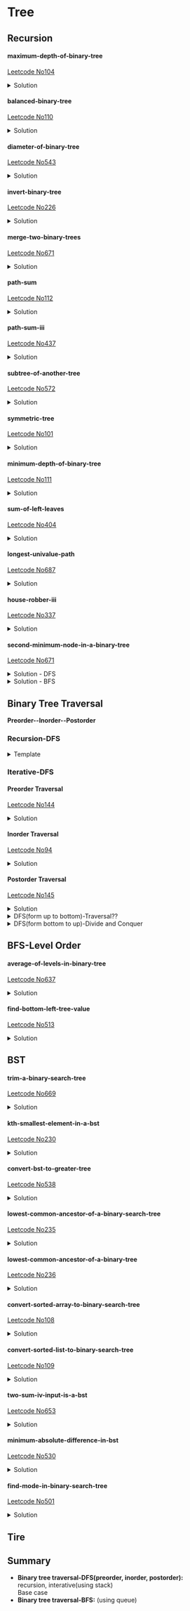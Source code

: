 # Tree
## **Recursion**
#### maximum-depth-of-binary-tree 
[Leetcode No104](https://leetcode.com/problems/maximum-depth-of-binary-tree/)
<details>
  <summary>Solution</summary>

1. Divide Conquer
```Python
class Solution:
    def maxDepth(self, root: TreeNode) -> int:
        if root is None:
            return 0
        return 1 + max(self.maxDepth(root.left), self.maxDepth(root.right))
```
2. Level Order
```Python
class Solution:
    def maxDepth(self, root: TreeNode) -> int:
        result = 0
        if not root:
            return result
        # use queue
        q = []
        q.append(root)
        while len(q) != 0:
            result=result+1
            for i in range(len(q)):
                r = q.pop(0)
                if r.left:
                    q.append(r.left)
                if r.right:
                    q.append(r.right)

        return result
```
</details>

#### balanced-binary-tree 
[Leetcode No110](https://leetcode.com/problems/balanced-binary-tree/)
<details>
  <summary>Solution</summary>

a height-balanced binary tree:  
a binary tree in which the left and right subtrees of **every** node differ in height by no more than 1.

1. 分治法，左边平衡 && 右边平衡 && 左右两边高度 <= 1，

```Python
class Solution:
    result=True
    def isBalanced(self, root: TreeNode) -> bool:
    
        self.depth(root)
        return self.result
        
    def depth(self, root):
        
        if root is None:
            return 0

        depth_left=self.depth(root.left)
        depth_right=self.depth(root.right)
        
        if abs(depth_left-depth_right)>1:
            self.result=False
        
        return 1+max(depth_left,depth_right)
```

2. Interative-posorder??

```Python
class Solution:
    def isBalanced(self, root: TreeNode) -> bool:

        s = [[TreeNode(), -1, -1]]
        node, last = root, None
        while len(s) > 1 or node is not None:
            if node is not None:
                s.append([node, -1, -1])
                node = node.left
                if node is None:
                    s[-1][1] = 0
            else:
                peek = s[-1][0]
                if peek.right is not None and last != peek.right:
                    node = peek.right
                else:
                    if peek.right is None:
                        s[-1][2] = 0
                    last, dl, dr = s.pop()
                    if abs(dl - dr) > 1:
                        return False
                    d = max(dl, dr) + 1
                    if s[-1][1] == -1:
                        s[-1][1] = d
                    else:
                        s[-1][2] = d
        
        return True
```
</details>

#### diameter-of-binary-tree
[Leetcode No543](https://leetcode.com/problems/diameter-of-binary-tree/)
<details>
  <summary>Solution</summary>

![title](./images/PD02-05.png)
```python
class Solution:
    result=0
    def diameterOfBinaryTree(self, root: TreeNode) -> int:
        if root is None:
            return 0
        
        def depth(root):
            if root is None:
                return 0
            left=depth(root.left)
            right=depth(root.right)
        
            # left+right is the longest path through the current node
            self.result=max(self.result, left+right)
        
            return 1+max(left,right)
        
        depth(root)
        
        return self.result
```
</details>

#### invert-binary-tree
[Leetcode No226](https://leetcode.com/problems/invert-binary-tree/)
<details>
  <summary>Solution</summary>

```python
class Solution:
    def invertTree(self, root: TreeNode) -> TreeNode:
        if root ==None:
            return root
        # exchange root.left and root.right
        left=TreeNode()
        left=root.left
        root.left=self.invertTree(root.right)
        root.right=self.invertTree(left)
        return root  
```
</details>

#### merge-two-binary-trees
[Leetcode No671](https://leetcode.com/problems/merge-two-binary-trees/)
<details>
  <summary>Solution</summary>

```python
class Solution:
    # t1, t2 is the same position of the two trees
    def mergeTrees(self, t1: TreeNode, t2: TreeNode) -> TreeNode:
        if t1==None and t2==None:
            return None
        if t1==None:
            return t2
        if t2==None:
            return t1
        value=t1.val+t2.val
        root = TreeNode(value)
        root.left=self.mergeTrees(t1.left,t2.left)
        root.right=self.mergeTrees(t1.right,t2.right)
        return root  
```
</details>

#### path-sum
[Leetcode No112](https://leetcode.com/problems/path-sum/)
<details>
  <summary>Solution</summary>

```python
class Solution:
    def hasPathSum(self, root: TreeNode, sum: int) -> bool:
        if root == None:
            return False
        if root.left == None and root.right == None and root.val == sum:
            return True
        return self.hasPathSum(root.left, sum - root.val) or self.hasPathSum(root.right, sum - root.val)
```  
</details>

#### path-sum-iii
[Leetcode No437](https://leetcode.com/problems/path-sum-iii/)
<details>
  <summary>Solution</summary>

```python
class Solution:
    result=0
    def pathSum(self, root: TreeNode, sum: int) -> int:
        
        def isEqual(root, sum):
            
            if root is None:
                return 
            if root.val==sum:
                self.result+=1
                 
            sum=sum-root.val
            isEqual(root.left, sum)
            isEqual(root.right,sum)
            return 
                
        if root is None:
            return 0
        
        isEqual(root, sum)
        self.pathSum(root.left, sum)
        self.pathSum(root.right,sum)
        return self.result
```
</details>

#### subtree-of-another-tree
[Leetcode No572](https://leetcode.com/problems/subtree-of-another-tree/)
<details>
  <summary>Solution</summary>

```python
class Solution:
    def isSubtree(self, s: TreeNode, t: TreeNode) -> bool:
        
        # find the right position to see if equal or not
        def isEqual(s,t):
            if s is None and t is None:
                return True
            if s is None or t is None:
                return False
            if s.val!=t.val:
                return False
            return isEqual(s.left,t.left) and isEqual(s.right, t.right)
            
        if s is None and t is None:
            return True
        if s is None or t is None:
            return False
        
        return isEqual(s,t) or self.isSubtree(s.left,t) or self.isSubtree(s.right,t)
```  
</details>

#### symmetric-tree
[Leetcode No101](https://leetcode.com/problems/symmetric-tree/)
<details>
  <summary>Solution</summary>

```python
class Solution:
    def isSymmetric(self, root: TreeNode) -> bool:
        if root is None:
            return True
        
        def symmetricTree(t1,t2):
            if t1 is None and t2 is None:
                return True
            if t1 is None or t2 is None:
                return False
            if t1.val!=t2.val:
                return False
            return symmetricTree(t1.left, t2.right) and symmetricTree(t1.right, t2.left)
        
        return symmetricTree(root.left,root.right)  
```
</details>

#### minimum-depth-of-binary-tree
[Leetcode No111](https://leetcode.com/problems/minimum-depth-of-binary-tree/)
<details>
  <summary>Solution</summary>

```python
class Solution:
    def minDepth(self, root: TreeNode) -> int:
        if root is None:
            return 0
        left = self.minDepth(root.left)
        right = self.minDepth(root.right)
        # the node with at least one None child
        # the path must be down to the leaf node
        if left == 0 or right == 0:
            return left + right + 1
        
        return min(left, right) + 1;  
```
</details>

#### sum-of-left-leaves
[Leetcode No404](https://leetcode.com/problems/sum-of-left-leaves/)
<details>
  <summary>Solution</summary>

 ```python
 class Solution:
    result=0
    def sumOfLeftLeaves(self, root: TreeNode) -> int:
        if root is None:
            return 0
        
        def SumLeavesLeft(root):
            if root.left is None and root.right is None:
                self.result+=root.val
                return
            elif root.left is None:
                SumLeavesRight(root.right)
            elif root.right is None:
                SumLeavesLeft(root.left)
            else:
                SumLeavesLeft(root.left)
                SumLeavesRight(root.right)
            
        def SumLeavesRight(root):
            if root.left is None and root.right is None:
                return
            elif root.left is None:
                SumLeavesRight(root.right)
            elif root.right is None:
                SumLeavesLeft(root.left)
            else:
                SumLeavesLeft(root.left)
                SumLeavesRight(root.right)
                
        if root.left is None and root.right is None:
            return 0
        elif root.left is None:
            SumLeavesRight(root.right)
        elif root.right is None:
            SumLeavesLeft(root.left)
        else:
            SumLeavesLeft(root.left)
            SumLeavesRight(root.right)
        
        return self.result
 ``` 
 ```python
 class Solution:
    def sumOfLeftLeaves(self, root: TreeNode) -> int:
        if root is None:
            return 0
        
        def isLeaf(root):
            if root is None:
                return False
            return root.left is None and root.right is None
        
        if isLeaf(root.left):
            return root.left.val + self.sumOfLeftLeaves(root.right)
        return self.sumOfLeftLeaves(root.left) + self.sumOfLeftLeaves(root.right)
 ```
</details>

#### longest-univalue-path
[Leetcode No687](https://leetcode.com/problems/longest-univalue-path/)
<details>
  <summary>Solution</summary>

![title](./images/PD02-06.png)
```python
class Solution:
    result=0
    def longestUnivaluePath(self, root: TreeNode) -> int:
        if root is None:
            return 0
        
        def Path(root):
            if root is None:
                return 0
            left=Path(root.left)
            right=Path(root.right)
            
            # if the value is not equal, then 0
            left_temp=0
            right_temp=0

            #record one branch
            if root.left is not None and root.left.val==root.val:
                left_temp=left+1
            if root.right is not None and root.right.val==root.val:
                right_temp=right+1
            
            self.result= max(self.result, left_temp+right_temp)
            return max(left_temp,right_temp)
        
        Path(root)
        
        return self.result  
```  
</details>

#### house-robber-iii
[Leetcode No337](https://leetcode.com/problems/house-robber-iii/)
<details>
  <summary>Solution</summary>

```python
class Solution:
    def rob(self, root: TreeNode) -> int:
        
        def dfs(root):
            
            # it is not necessary to skip only one level
            if not root: return (0, 0)
            left=dfs(root.left)
            right=dfs(root.right)
            # rob this node, left[1] means not rob left child
            rob = root.val + left[1] + right[1]
            # not rob this node, then look at his children
            # maximum of left[0] and left[1]
            notrob = max(left) + max(right)            
            return (rob, notrob)
        
        return max(dfs(root))
```
</details>

#### second-minimum-node-in-a-binary-tree
[Leetcode No671](https://leetcode.com/problems/second-minimum-node-in-a-binary-tree/)
<details>
  <summary>Solution - DFS</summary>

```python
class Solution:
    def findSecondMinimumValue(self, root: TreeNode) -> int:
        if root is None:
            return -1
        if root.left is None and root.right is None:
            return -1
        
        leftValue = root.left.val
        rightValue = root.right.val
        
        # search the child having the same value with the current node 
        if leftValue == root.val:
            leftValue= self.findSecondMinimumValue(root.left)
        if rightValue == root.val:
            rightValue=self.findSecondMinimumValue(root.right)
        
        if leftValue != -1 and rightValue !=-1:
            return min(leftValue,rightValue)
        if leftValue !=-1:
            return leftValue
        else:
            return rightValue
```
</details>

<details>
  <summary>Solution - BFS</summary>

```python
```
</details>

## **Binary Tree Traversal**

**Preorder--Inorder--Postorder**  

### **Recursion-DFS**

<details>
  <summary>Template</summary> 

![title](./images/PD02-00.png)
 
```python
def preorder_rec(root):
    if root is None:
        return
    visit(root)
    preorder_rec(root.left)
    preorder_rec(root.right)
    return

def inorder_rec(root):
    if root is None:
        return
    inorder_rec(root.left)
    visit(root)
    inorder_rec(root.right)
    return

def postorder_rec(root):
    if root is None:
        return
    postorder_rec(root.left)
    postorder_rec(root.right)
    visit(root)
    return
```  
</details>


### **Iterative-DFS**

#### Preorder Traversal 
[Leetcode No144](https://leetcode.com/problems/binary-tree-preorder-traversal/)  
 <details>
  <summary>Solution</summary>

![title](./images/PD02-01.png)

```Python
class Solution:
    def preorderTraversal(self, root: TreeNode) -> List[int]:
        preorder = []
        if root is None:
            return preorder
        
        s = [root]
        while len(s) > 0:
            node = s.pop()
            preorder.append(node.val)
            if node.right is not None:
                s.append(node.right)
            if node.left is not None:
                s.append(node.left)
        
        return preorder
```
</details>

#### Inorder Traversal
[Leetcode No94](https://leetcode.com/problems/binary-tree-inorder-traversal/)  

<details>
  <summary>Solution</summary>

![title](./images/PD02-02.png)
```Python
class Solution:
    def inorderTraversal(self, root: TreeNode) -> List[int]:
        s, inorder = [], []

        node = root
        while len(s) > 0 or node is not None:
            if node is not None:
                s.append(node)
                node = node.left
            else:
                node = s.pop()
                inorder.append(node.val)
                node = node.right
        return inorder
```
</details>

#### Postorder Traversal
[Leetcode No145](https://leetcode.com/problems/binary-tree-postorder-traversal/)  
<details>
  <summary>Solution</summary>

![title](./images/PD02-03.png) 
![title](./images/PD02-04.png)

```Python
class Solution:
    def postorderTraversal(self, root: TreeNode) -> List[int]:
        result=[]
        if root == None: 
            return result
        s=[root]
        
        while len(s) > 0:
            note = s.pop()
            # reverse: insert from the front
            result.insert(0, note.val)
            
            if note.left is not None:
                s.append(note.left)
            if note.right is not None:
                s.append(note.right)
        return result
```
</details>

<details>
  <summary>DFS(form up to bottom)-Traversal??</summary>
</details>

<details>
  <summary>DFS(form bottom to up)-Divide and Conquer</summary>

```Python
class Solution:
    def preorderTraversal(self, root: TreeNode) -> List[int]:
        
        if root is None:
            return []
        
        left_result = self.preorderTraversal(root.left)
        right_result = self.preorderTraversal(root.right)
        
        return [root.val] + left_result + right_result
```
</details>

## **BFS-Level Order**

#### average-of-levels-in-binary-tree
[Leetcode No637](https://leetcode.com/problems/average-of-levels-in-binary-tree/)
<details>
  <summary>Solution</summary>
  
```python
class Solution:
    def averageOfLevels(self, root: TreeNode) -> List[float]:
        result = []
        if not root:
            return result
        # use queue to store each level
        q = []
        q.append(root)
        while len(q) != 0:
            num=len(q)
            level_v=0
            for i in range(num):
                r = q.pop(0)
                level_v+=r.val
                if r.left:
                    q.append(r.left)
                if r.right:
                    q.append(r.right)
            result.append(level_v/num)
                    
        return result
```
</details>

#### find-bottom-left-tree-value
[Leetcode No513](https://leetcode.com/problems/find-bottom-left-tree-value/)
<details>
  <summary>Solution</summary>

```python
class Solution:
    def findBottomLeftValue(self, root: TreeNode) -> int:
        if root is None:
            return root
        q=[]
        q.append(root)
        while len(q)!=0:
            node=q.pop(0)
            if node.right!= None:
                q.append(node.right)
            if node.left!=None:
                q.append(node.left)
        # return the last one of the queue        
        return node.val
```  
</details>

## **BST**
#### trim-a-binary-search-tree
[Leetcode No669](https://leetcode.com/problems/trim-a-binary-search-tree/)
<details>
  <summary>Solution</summary>

```python
class Solution:
    def trimBST(self, root: TreeNode, L: int, R: int) -> TreeNode:
        if root is None:
            return root
        if root.val > R:
            return self.trimBST(root.left, L, R)
        if root.val < L:
            return self.trimBST(root.right, L, R)
        
        # connect the left subtree to becoming the left child of root
        root.left = self.trimBST(root.left, L, R)
        # connect the right subtree to becoming the right child of root
        root.right = self.trimBST(root.right, L, R)
        
        return root
```  
</details>

#### kth-smallest-element-in-a-bst
[Leetcode No230](https://leetcode.com/problems/kth-smallest-element-in-a-bst/)
<details>
  <summary>Solution</summary>

```python
class Solution:
    count=0
    result=float('-inf')
    def kthSmallest(self, root: TreeNode, k: int) -> int:
        
        def inorder(root):
            if root is None:
                return
            inorder(root.left)
            self.count+=1
            if self.count==k:
                self.result=root.val
                return
            inorder(root.right)
        
        inorder(root)
        return self.result
```  
</details>

#### convert-bst-to-greater-tree
[Leetcode No538](https://leetcode.com/problems/convert-bst-to-greater-tree/)
<details>
  <summary>Solution</summary>

```python
class Solution:
    sumValue=0
    def convertBST(self, root: TreeNode) -> TreeNode:
        if root is None:
            return
        def greaterTree(root):
            if root is None:
                return
            greaterTree(root.right)
            self.sumValue+=root.val
            root.val=self.sumValue
            greaterTree(root.left)
            
        
        greaterTree(root)
        return root
```  
</details>

#### lowest-common-ancestor-of-a-binary-search-tree
[Leetcode No235](https://leetcode.com/problems/lowest-common-ancestor-of-a-binary-search-tree/)
<details>
  <summary>Solution</summary>

```python
class Solution:
    def lowestCommonAncestor(self, root: 'TreeNode', p: 'TreeNode', q: 'TreeNode') -> 'TreeNode':
        if root is None:
            return
        if root.val<p.val and root.val<q.val:
            return self.lowestCommonAncestor(root.right, p, q)
        if root.val>p.val and root.val>q.val:
            return self.lowestCommonAncestor(root.left, p, q)
        return root
```  
</details>

#### lowest-common-ancestor-of-a-binary-tree
[Leetcode No236](https://leetcode.com/problems/lowest-common-ancestor-of-a-binary-tree/)
<details>
  <summary>Solution</summary>

```python
class Solution:
    def lowestCommonAncestor(self, root: 'TreeNode', p: 'TreeNode', q: 'TreeNode') -> 'TreeNode':
        
        if root is None:
            return None
        
        if root == p or root == q:
            return root
        
        left=self.lowestCommonAncestor(root.left,p,q)
        right=self.lowestCommonAncestor(root.right,p,q)
        
        if left is not None and right is not None:
            return root
        elif left is not None:
            return left
        elif right is not None:
            return right
        else:
            return None
```  
</details>

#### convert-sorted-array-to-binary-search-tree
[Leetcode No108](https://leetcode.com/problems/convert-sorted-array-to-binary-search-tree/)
<details>
  <summary>Solution</summary>

```python
class Solution:
    def sortedArrayToBST(self, nums: List[int]) -> TreeNode:
        def createBST(nums, start, end):
            if start>end:
                return None
            mid=(start+end)//2
            root=TreeNode(nums[mid])
            root.left=createBST(nums, start, mid-1)
            root.right=createBST(nums, mid+1, end)
            
            return root 
        
        return createBST(nums,0,len(nums)-1)
```  
</details>

#### convert-sorted-list-to-binary-search-tree
[Leetcode No109](https://leetcode.com/problems/convert-sorted-list-to-binary-search-tree/)
<details>
  <summary>Solution</summary>

1. convert list to array, then the same as N108
2. use two pointers, slow and fast to find middle node
```python
class Solution:
    def sortedListToBST(self, head: ListNode) -> TreeNode:
        if head is None:
            return head
        # could not return head, because the head is a list node
        if head.next is None:
            return TreeNode(head.val)
        # mid, fast is two pointers, last is for cutting the list
        fast = head
        mid = head
        last = mid
        
        while fast.next and fast.next.next:
            last = mid
            mid = mid.next
            fast = fast.next.next
        
        fast = mid.next
        last.next = None
        
        node =TreeNode(mid.val)
        if mid != head:
            node.left = self.sortedListToBST(head)
        node.right = self.sortedListToBST(fast)
        
        return node
```
  
</details>

#### two-sum-iv-input-is-a-bst
[Leetcode No653](https://leetcode.com/problems/two-sum-iv-input-is-a-bst/)
<details>
  <summary>Solution</summary>

```python
class Solution:
    def findTarget(self, root: TreeNode, k: int) -> bool:
        
        result = set()
        def preOrder(root):
            if not root:
                return False
            
            if k - root.val in result:
                return True
            result.add(root.val)
            
            return preOrder(root.left) or preOrder(root.right)
        
        return preOrder(root)  
```
</details>

#### minimum-absolute-difference-in-bst
[Leetcode No530](https://leetcode.com/problems/minimum-absolute-difference-in-bst/)
<details>
  <summary>Solution</summary>

```python
# Inorder traversal, because it is ordered, compare two adjacent nodes
class Solution:
    prenode=None
    def getMinimumDifference(self, root: TreeNode) -> int:
        
        def inorder(root, minvalue):
            if root is None:
                return minvalue
            minvalue=inorder(root.left, minvalue)
            if self.prenode is not None:
                minvalue=min(minvalue, abs(self.prenode.val-root.val))
            self.prenode=root
            minvalue=inorder(root.right,minvalue)
            
            return minvalue
        
        return inorder(root, float('inf'))
```  
</details>

#### find-mode-in-binary-search-tree
[Leetcode No501](https://leetcode.com/problems/find-mode-in-binary-search-tree/)
<details>
  <summary>Solution</summary>

 ```python
 class Solution:
    #count = collections.Counter()
    def findMode(self, root: TreeNode) -> List[int]:     

        if root is None:
            return []
        
        self.count = collections.Counter()
        self.inorder(root)
        
        m = max(self.count.values())
        result = []
        for k, v in self.count.items():
            if v == m:
                result.append(k)
        return result
    
    def inorder(self, root):
            if root is None:
                return 
            self.inorder(root.left)
            self.count[root.val] += 1
            self.inorder(root.right)
 ``` 
</details>

## **Tire**

## **Summary**
- **Binary tree traversal-DFS(preorder, inorder, postorder):**   
 recursion, interative(using stack)  
 Base case
- **Binary tree traversal-BFS:** (using queue)
